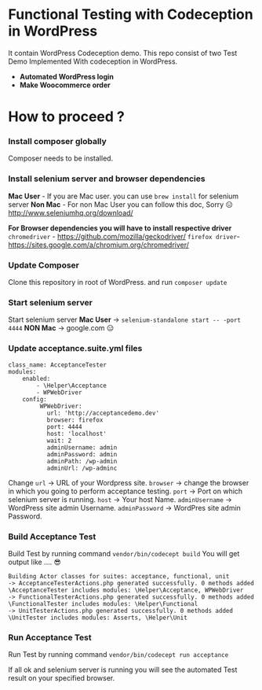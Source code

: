 # Functional Testing with Codeception in WordPress
It contain WordPress Codeception demo. This repo consist of two Test Demo Implemented With codeception in WordPress.
 * **Automated WordPress login**
 * **Make Woocommerce order**
  
# How to proceed ?

### Install composer globally
Composer needs to be installed.

### Install selenium server and browser dependencies
**Mac User** -  If you are Mac user. you can use `brew install` for selenium server
**Non Mac** - For non Mac User you can follow this doc, Sorry :expressionless:
http://www.seleniumhq.org/download/

**For Browser dependencies you will have to install respective driver**
`chromedriver` - https://github.com/mozilla/geckodriver/
`firefox driver`-   https://sites.google.com/a/chromium.org/chromedriver/

### Update Composer
Clone this repository in root of WordPress.
and run `composer update`

### Start selenium server 
Start selenium server 
**Mac User**  ->  `selenium-standalone start -- -port 4444`
**NON Mac** -> google.com  :expressionless:

### Update acceptance.suite.yml files 
```
class_name: AcceptanceTester
modules:
    enabled:
        - \Helper\Acceptance
        - WPWebDriver
    config:
         WPWebDriver:
           url: 'http://acceptancedemo.dev'
           browser: firefox
           port: 4444
           host: 'localhost'
           wait: 2
           adminUsername: admin 
           adminPassword: admin
           adminPath: /wp-admin
           adminUrl: /wp-adminc
```
 Change 
 `url` ->  URL of your Wordpress site.
 `browser` -> change the browser in which you going to perform acceptance testing.
 `port` -> Port on which selenium server is running.
 `host` -> Your host Name.
 `adminUsername` -> WordPress site admin Username.
 `adminPassword` -> WordPres site admin Password.
 
 ### Build Acceptance Test
 Build Test by running command `vendor/bin/codecept build`
 You will get output like .... :sunglasses:
 ```
 Building Actor classes for suites: acceptance, functional, unit
 -> AcceptanceTesterActions.php generated successfully. 0 methods added
\AcceptanceTester includes modules: \Helper\Acceptance, WPWebDriver
 -> FunctionalTesterActions.php generated successfully. 0 methods added
\FunctionalTester includes modules: \Helper\Functional
 -> UnitTesterActions.php generated successfully. 0 methods added
\UnitTester includes modules: Asserts, \Helper\Unit
 ```
### Run Acceptance Test 
Run Test by running command `vendor/bin/codecept run acceptance`


If all ok and selenium server is running you will see the automated Test result on your specified browser.


